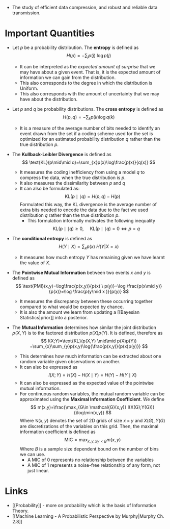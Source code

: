 * The study of efficient data compression, and robust and reliable data transmission.
# Important Quantities
* Let $p$ be a probability distribution. The **entropy** is defined as 
  $$
  H(p)=-\sum_{j}p(j)\ \log{p(j)}
  $$
  
	* It can be interpreted as the *expected amount of surprise* that we may have about a given event. That is, it is the expected amount of information we can gain from the distribution. 
	* This also corresponds to the degree in which the distribution is Uniform.
	* This also corresponds with the amount of uncertainty that we may have about the distribution.

* Let $p$ and $q$ be probability distributions. The **cross entropy** is defined as 
  $$
  H(p,q)=-\sum_{k}p(k) \log{q(k)}
  $$
	* It is a measure of the average number of bits needed to identify an event drawn from the set if a coding scheme used for the set is optimized for an estimated probability distribution $q$ rather than the true distribution $p$.

* The **Kullback-Leibler Divergence** is defined as
  $$
  \text{KL}(p\mid\mid q)=\sum_{x}p(x)\log\frac{p(x)}{q(x)}
  $$
	* It measures the coding inefficiency from using a model $q$ to compress the data, when the true distribution is $p$. 
	* It also measures the dissimilarity between $p$ and $q$
	* It can also be formulated as: 
	  $$
	  \text{KL}(p\mid\mid q)=H(p,q)-H(p)
	  $$
	  Formulated this way, the KL divergence is the average number of extra bits needed to encode the data due to the fact we used distribution $q$ rather than the true distribution $p$.
		* This formulation informally motivates the following inequality 
		  $$
		  \text{KL}(p\mid\mid q) \ge 0, \ \ \  \ \ \text{KL}(p\mid\mid q)=0\iff p=q
		  $$
		  
* The **conditional entropy** is defined as 
  $$
  H(Y\mid X)=\sum_{x}p(x) \ H(Y|X=x)
  $$
  
	* It measures how much entropy $Y$ has remaining given we have learnt the value of $X$.


* The **Pointwise Mutual Information** between two events $x$ and $y$ is defined as 
  $$
  \text{PMI}(x,y)=\log\frac{p(x,y)}{p(x) \ p(y)}=\log \frac{p(x\mid y)}{p(x)}=\log \frac{p(y\mid x )}{p(y)}
  $$
  
	* It measures the discrepancy between these occurring together compared to what would be expected by chance.
	* It is also the amount we learn from updating a [[Bayesian Statistics|prior]] into a posterior.

* The **Mutual Information** determines how similar the joint distribution $p(X,Y)$ is to the factored distribution $p(X)p(Y)$. It is defined, therefore as 
  $$
  I(X;Y)=\text{KL}(p(X,Y) \mid\mid p(X)p(Y)) =\sum_{x}\sum_{y}p(x,y)\log{\frac{p(x,y)}{p(x)p(y)}}
  $$
  
	* This determines how much information can be extracted about one random variable given observations on another.
	* It can also be expressed as 
	  $$
	  I(X;Y)=H(X)-H(X\mid Y)=H(Y)-H(Y\mid X)
	  $$
	* It can also be expressed as the expected value of the pointwise mutual information.
	* For continuous random variables, the mutual random variable can be approximated using the **Maximal Information Coefficient**. We define 
	  $$
	  m(x,y)=\frac{\max_{G\in \mathcal{G}(x,y)}  I(X(G);Y(G))}{\log\min(x,y)}
	  $$
	  Where $\mathcal{G}(x,y)$ denotes the set of 2D grids of size $x\times y$ and $X(G),Y(G)$ are discretizations of the variables on this grid. Then, the maximal information coefficient is defined as
	  $$
	  \text{MIC}=\max_{x,y,xy<B}m(x,y)
	  $$
	  Where $B$ is a sample size dependent bound on the number of bins we can use. 
		* A MIC of $0$ represents no relationship between the variables
		* A MIC of $1$ represents a noise-free relationship of any form, not just linear.
# Links
* [[Probability]] - more on probability which is the basis of Information Theory.
* [[Machine Learning - A Probabilistic Perspective by Murphy|Murphy Ch. 2.8]]